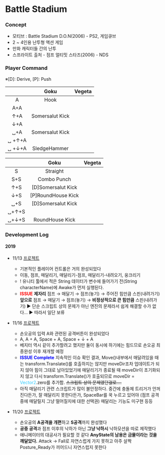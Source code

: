 # Battle Stadium

### Concept

- 모티브 : Battle Stadium D.O.N(2006) - PS2, 게임큐브
- 2 ~ 4인용 난투형 액션 게임
- 만화 캐릭터들 간의 난투
- 스프라이트 출처 - 점프 얼티밋 스타즈(2006) - NDS

### Player Command
※[D]: Derive, [P]: Push

||Goku|Vegeta
:--:|:--:|:--:
A|Hook|  
A+A|   |  
↑+A|Somersalut Kick
↓+A|  
␣+A|Somersalut Kick  
␣ +↑+A|  
␣ +↓+A|SledgeHammer

||Goku|Vegeta
:--:|:--:|:--:
S|Straight|  
S+S|Combo Punch|
↑+S|[D]Somersalut Kick|   |
↓+S|[P]RoundHouse Kick|   |   |
␣+S|[D]Somersalut Kick|   |   |
␣+↑+S|   |   |   |
␣+↓+S|RoundHouse Kick|   |   |
### Development Log

#### 2019
- 11/13 [프로젝트](https://drive.google.com/open?id=1mNYOsG-oiTiDN1jlWLgxqvSDHREb4fCW)
  - 기본적인 플레이어 컨트롤은 거의 완성되었다
  - 이동, 점프, 매달리기, 매달리기-점프, 매달리기-내려오기, 웅크리기
  - ! 유니티 툴에서 적은 String 데이터가 변수에 들어가기 전(String characterName)에 Awake가 먼저 실행된다.
  - **<font color="red">ISSUE</font>**
      **제자리** 점프 → 매달기 → 점프(놓기) → 주어진 힘만큼 스핀(내려가기)
      **앞으로** 점프 → 매달기 → 점프(놓기) → **비정상적으로 큰 힘만큼** 스핀(내려가기)
      ▶ 단순 스크립트 상의 문제가 아닌 엔진의 문제라서 쉽게 해결할 수가 없다...
      ▶ 따라서 일단 보류
- 11/16 [프로젝트](https://drive.google.com/open?id=121AD0WfpChXsnJZQ3zwE8UYEeibmEJJ1)
  - 손오공의 입력 A와 관련된 공격버튼이 완성되었다
  - A, A + A, Space + A, Space + ↓ + A
  - 베지터 역시 같이 추가할려고 했지만 둘이 동시에 하기에는 힘드므로 손오공 최종완성 이후 재개할 예정
  - **<font color="blue">ISSUE Complete</font>**
    지속적인 이슈 확인 결과, Move()내부에서 매달려있을 때는 transform.Translate()를 호출하지는 않지만 moveDir조차 업데이트가 되지 않아 힘이 그대로 남아있었기에 매달리기가 종료될 때 moveDir이 초기화되지 않고 다시 transform.Translate()가 호출되므로 moveDir = <font color="#33ccff">Vector2</font>.zero를 추가함.
    ~~스크립트 상의 문제였던걸로....~~
  - 아직 매달리기 관련 스크립트가 많이 불안정하다. 중간에 충돌체 트리거가 안꺼진다든가, 잘 매달리지 못한다든가, SpaceBar를 꾹 누르고 있어야 (점프 공격 중에 매달릴지 그냥 떨어질지에 대한 선택권) 매달리는 기능도 미구현 등등

- 11/20 [프로젝트](https://drive.google.com/open?id=1mL0Dl_4AVkhR_aVmOBeBrS5_IcrNF1Wo)
  - 손오공의 <b>A공격을 개편</b>하고 <b>S공격</b>까지 완성했다
  - <b>공중 공격</b>과 점프 이후의 낙하가 아닌 <b>그냥 낙하시</b> 낙하모션을 따로 제작했다
  - 애니메이터의 대공사가 필요할 것 같다
  **AnyState의 남용은 금물이라는 것을 깨달았다.** Attack -> Fall로 자연스럽게 가지 못하고 아주 살짝 Posture_Ready가 끼어드니 자연스럽지 못한다

